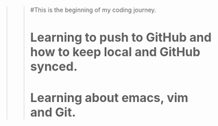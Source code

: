 >>#This is the beginning of my coding journey.
>># Learning to push to GitHub and how to keep local and GitHub synced.
>># Learning about emacs, vim and Git.